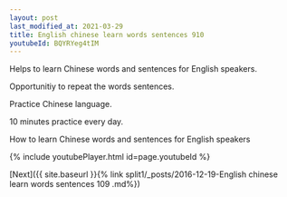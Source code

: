 ```yaml
---
layout: post
last_modified_at: 2021-03-29
title: English chinese learn words sentences 910 
youtubeId: BQYRYeg4tIM
---
```

 
 
Helps to learn Chinese words and sentences for English speakers.

Opportunitiy to repeat the words sentences. 

Practice Chinese language. 
 
10 minutes practice every day. 
 
How to learn Chinese words and sentences for English speakers 
 
{% include youtubePlayer.html id=page.youtubeId %}
 
 
[Next]({{ site.baseurl }}{% link  split1/_posts/2016-12-19-English chinese learn words sentences 109 .md%})
 
